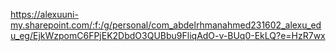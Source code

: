 https://alexuuni-my.sharepoint.com/:f:/g/personal/com_abdelrhmanahmed231602_alexu_edu_eg/EjkWzpomC6FPjEK2DbdO3QUBbu9FliqAdO-v-BUq0-EkLQ?e=HzR7wx
